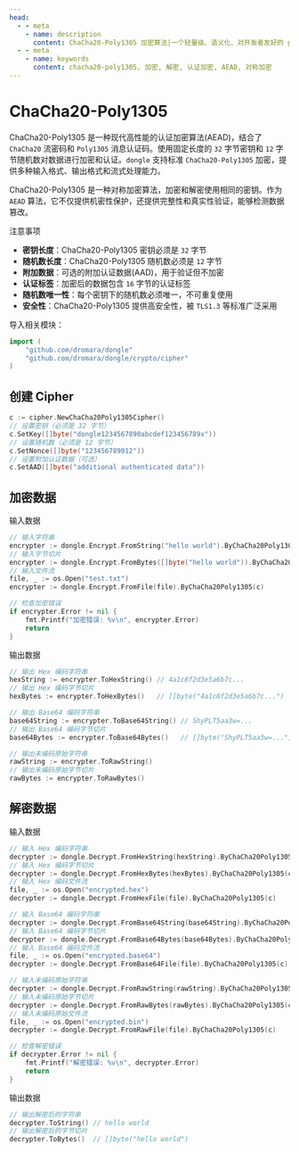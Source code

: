 ```yaml
---
head:
  - - meta
    - name: description
      content: ChaCha20-Poly1305 加密算法|一个轻量级、语义化、对开发者友好的 golang 编码&密码库
  - - meta
    - name: keywords
      content: chacha20-poly1305, 加密, 解密, 认证加密, AEAD, 对称加密
---
```


# ChaCha20-Poly1305

ChaCha20-Poly1305 是一种现代高性能的认证加密算法(AEAD)，结合了 `ChaCha20` 流密码和 `Poly1305` 消息认证码。使用固定长度的 `32` 字节密钥和 `12` 字节随机数对数据进行加密和认证。`dongle` 支持标准 `ChaCha20-Poly1305` 加密，提供多种输入格式、输出格式和流式处理能力。

ChaCha20-Poly1305 是一种对称加密算法，加密和解密使用相同的密钥。作为 `AEAD` 算法，它不仅提供机密性保护，还提供完整性和真实性验证，能够检测数据篡改。

注意事项

- **密钥长度**：ChaCha20-Poly1305 密钥必须是 `32` 字节
- **随机数长度**：ChaCha20-Poly1305 随机数必须是 `12` 字节
- **附加数据**：可选的附加认证数据(AAD)，用于验证但不加密
- **认证标签**：加密后的数据包含 `16` 字节的认证标签
- **随机数唯一性**：每个密钥下的随机数必须唯一，不可重复使用
- **安全性**：ChaCha20-Poly1305 提供高安全性，被 `TLS1.3` 等标准广泛采用

导入相关模块：
```go
import (
    "github.com/dromara/dongle"
    "github.com/dromara/dongle/crypto/cipher"
)
```

## 创建 Cipher

```go
c := cipher.NewChaCha20Poly1305Cipher()
// 设置密钥（必须是 32 字节）
c.SetKey([]byte("dongle1234567890abcdef123456789x"))
// 设置随机数（必须是 12 字节）
c.SetNonce([]byte("123456789012"))
// 设置附加认证数据（可选）
c.SetAAD([]byte("additional authenticated data"))
```

## 加密数据

输入数据

```go
// 输入字符串
encrypter := dongle.Encrypt.FromString("hello world").ByChaCha20Poly1305(c)
// 输入字节切片
encrypter := dongle.Encrypt.FromBytes([]byte("hello world")).ByChaCha20Poly1305(c)
// 输入文件流
file, _ := os.Open("test.txt")
encrypter := dongle.Encrypt.FromFile(file).ByChaCha20Poly1305(c)

// 检查加密错误
if encrypter.Error != nil {
	fmt.Printf("加密错误: %v\n", encrypter.Error)
	return
}
```

输出数据

```go
// 输出 Hex 编码字符串
hexString := encrypter.ToHexString() // 4a1c8f2d3e5a6b7c...
// 输出 Hex 编码字节切片
hexBytes := encrypter.ToHexBytes()   // []byte("4a1c8f2d3e5a6b7c...")

// 输出 Base64 编码字符串
base64String := encrypter.ToBase64String() // ShyPLT5aa3w=...
// 输出 Base64 编码字节切片
base64Bytes := encrypter.ToBase64Bytes()   // []byte("ShyPLT5aa3w=...")

// 输出未编码原始字符串
rawString := encrypter.ToRawString()
// 输出未编码原始字节切片
rawBytes := encrypter.ToRawBytes()
```

## 解密数据

输入数据

```go
// 输入 Hex 编码字符串
decrypter := dongle.Decrypt.FromHexString(hexString).ByChaCha20Poly1305(c)
// 输入 Hex 编码字节切片
decrypter := dongle.Decrypt.FromHexBytes(hexBytes).ByChaCha20Poly1305(c)
// 输入 Hex 编码文件流
file, _ := os.Open("encrypted.hex")
decrypter := dongle.Decrypt.FromHexFile(file).ByChaCha20Poly1305(c)

// 输入 Base64 编码字符串
decrypter := dongle.Decrypt.FromBase64String(base64String).ByChaCha20Poly1305(c)
// 输入 Base64 编码字节切片
decrypter := dongle.Decrypt.FromBase64Bytes(base64Bytes).ByChaCha20Poly1305(c)
// 输入 Base64 编码文件流
file, _ := os.Open("encrypted.base64")
decrypter := dongle.Decrypt.FromBase64File(file).ByChaCha20Poly1305(c)

// 输入未编码原始字符串
decrypter := dongle.Decrypt.FromRawString(rawString).ByChaCha20Poly1305(c)
// 输入未编码原始字节切片
decrypter := dongle.Decrypt.FromRawBytes(rawBytes).ByChaCha20Poly1305(c)
// 输入未编码原始文件流
file, _ := os.Open("encrypted.bin") 
decrypter := dongle.Decrypt.FromRawFile(file).ByChaCha20Poly1305(c)

// 检查解密错误
if decrypter.Error != nil {
	fmt.Printf("解密错误: %v\n", decrypter.Error)
	return
}
```

输出数据

```go
// 输出解密后的字符串
decrypter.ToString() // hello world
// 输出解密后的字节切片
decrypter.ToBytes()  // []byte("hello world")
```